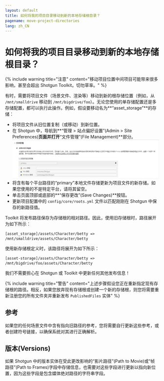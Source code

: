 ```yaml
---
layout: default
title: 如何将我的项目目录移动到新的本地存储根目录？
pagename: move-project-directories
lang: zh_CN
---
```


# 如何将我的项目目录移动到新的本地存储根目录？

{% include warning title="注意" content="移动项目位置中间项目可能带来很多影响，甚至会超出 Shotgun Toolkit。切勿草率。" %}

有时，需要将项目文件（场景文件、渲染等）移动到新的根存储位置（例如，从 `/mnt/smalldrive` 移动到 `/mnt/bigdrive/foo`）。无论您使用的单存储配置还是多存储配置，都可以执行此操作。例如，假设要移动名为**“asset_storage”**的存储：

- 将项目文件从旧位置复制（或移动）到新位置。
- 在 Shotgun 中，导航到**“管理 > 站点偏好设置”(Admin > Site Preferences)**页面并打开**“文件管理”(File Management)**部分。
   ![站点偏好设置中的 Shotgun 存储根部分。](./images/shotgun_storage_roots.png)
- 将含有每个平台路径的“primary”本地文件存储更新为项目文件的新存储。如果您使用的不是特定平台，请将其留空。
- 单击页面顶部或底部的**“保存更改”(Save Changes)**按钮。
- 更新项目配置中的 `config/core/roots.yml` 文件以匹配刚刚在 Shotgun 中保存的新路径值。

Toolkit 将发布路径保存为存储根的相对路径。因此，使用旧存储根时，路径展开为如下所示：

    [asset_storage]/assets/Character/betty => /mnt/smalldrive/assets/Character/betty

使用新存储根定义时，该路径将展开为如下所示：

    [asset-storage]/assets/Character/betty => /mnt/bigdrive/foo/assets/Character/betty

我们不需要担心在 Shotgun 或 Toolkit 中更新任何其他发布信息！

{% include warning title="警告" content="上述步骤假设您正在重新指定现有存储根的路径。相反，如果您放弃现有存储根或创建一个新的存储根，则您将需要重新注册您的所有文件夹并重新发布 `PublishedFiles` 实体" %}

## 参考

如果您的任何场景文件中含有指向旧路径的参考，您将需要自行更新这些参考，或者创建符号链接，以确保系统对其进行正确解析。

## 版本(Versions)

如果 Shotgun 中的版本实体在受此更改影响的“影片路径”(Path to Movie)或“帧路径”(Path to Frames)字段中存储信息，也需要对这些字段进行更新以指向新位置，因为这些字段是包含媒体绝对路径的字符串字段。